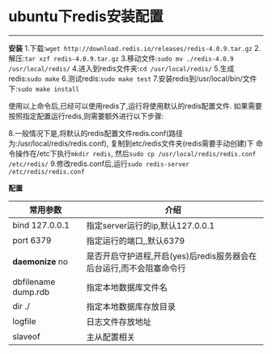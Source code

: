 # ubuntu下redis安装配置 #

----------

**安装**
1.下载:`wget http://download.redis.io/releases/redis-4.0.9.tar.gz`
2.解压:`tar xzf redis-4.0.9.tar.gz`
3.移动文件:`sudo mv ./redis-4.0.9 /usr/local/redis/`
4.进入到redis文件夹:`cd /usr/local/redis/`
5.生成redis:`sudo make`
6.测试redis:`sudo make test`
7.安装redis到/usr/local/bin/文件下:`sudo make install`

使用以上命令后,已经可以使用redis了,运行将使用默认的redis配置文件.
如果需要按照指定配置运行redis,则需要额外进行以下步骤:

8.一般情况下是,将默认的redis配置文件redis.conf(路径为:/usr/local/redis/redis.conf), 复制到etc/redis文件夹(redis需要手动创建)下
命令操作在/etc下执行`mkdir redis`,
然后`sudo cp /usr/local/redis/redis.conf /etc/redis/`
9.修改redis.conf后,运行`sudo redis-server /etc/redis/redis.conf `

**配置**

| 常用参数 | 介绍 |
| --- | --- |
|   bind 127.0.0.1 | 指定server运行的ip,默认127.0.0.1 |
|  port 6379 | 指定运行的端口,,默认6379 |
| **daemonize** no | 是否开启守护进程,开启(yes)后redis服务器会在后台运行,而不会阻塞命令行 |
| dbfilename dump.rdb | 指定本地数据库文件名 |
|  dir ./ | 指定本地数据库存放目录 |
| logfile  | 日志文件存放地址 |
| slaveof | 主从配置相关 |

